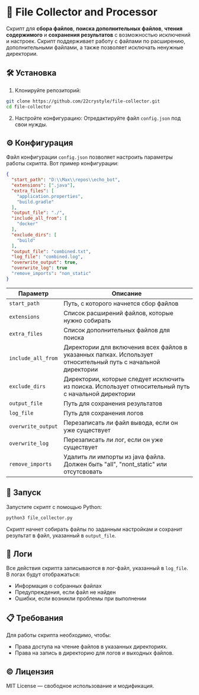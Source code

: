 # 📁 File Collector and Processor

Скрипт для **сбора файлов**, **поиска дополнительных файлов**, **чтения содержимого** и **сохранения результатов** с возможностью исключений и настроек. Скрипт поддерживает работу с файлами по расширению, дополнительными файлами, а также позволяет исключать ненужные директории.
## 🛠 Установка
1. Клонируйте репозиторий:
```bash
git clone https://github.com/22crystyle/file-collector.git
cd file-collector
```
2. Настройте конфигурацию: Отредактируйте файл `config.json` под свои нужды.
## ⚙️ Конфигурация
Файл конфигурации `config.json` позволяет настроить параметры работы скрипта. Вот пример конфигурации:
```json
{
  "start_path": "D:\\Max\\repos\\echo_bot",
  "extensions": [".java"],
  "extra_files": [
    "application.properties",
    "build.gradle"
  ],
  "output_file": "./",
  "include_all_from": [
    "docker"
  ],
  "exclude_dirs": [
    "build"
  ],
  "output_file": "combined.txt",
  "log_file": "combined.log",
  "overwrite_output": true,
  "overwrite_log": true
  "remove_imports": "non_static"
}
```

| Параметр         | Описание                                                |
|------------------|---------------------------------------------------------|
| `start_path`       | Путь, с которого начнется сбор файлов                   |
| `extensions`       | Список расширений файлов, которые нужно собирать        |
| `extra_files`      | Список дополнительных файлов для поиска                 |
| `include_all_from` | Директории для включения всех файлов в указанных папках. Использует относительный путь с начальной директории |
| `exclude_dirs`     | Директории, которые следует исключить из поиска. Использует относительный путь с начальной директории         |
| `output_file`      | Путь для сохранения результатов                         |
| `log_file`         | Путь для сохранения логов                               |
| `overwrite_output` | Перезаписать ли файл вывода, если он уже существует     |
| `overwrite_log`    | Перезаписать ли лог, если он уже существует             |
| `remove_imports`   | Удалить ли импорты из java файла. Должен быть "all", "nont_static" или отсутсвовать |
## 🚀 Запуск
Запустите скрипт с помощью Python:
```bash
python3 file_collector.py
```
Скрипт начнет собирать файлы по заданным настройкам и сохранит результат в файл, указанный в `output_file`.
## 📝 Логи
Все действия скрипта записываются в лог-файл, указанный в `log_file`. В логах будут отображаться:
- Информация о собранных файлах
- Предупреждения, если файл не найден
- Ошибки, если возникли проблемы при выполнении
## 📋 Требования
Для работы скрипта необходимо, чтобы:
- Права доступа на чтение файлов в указанных директориях.
- Права на запись в директорию для логов и выходных файлов.
## ©️ Лицензия
MIT License — свободное использование и модификация.
